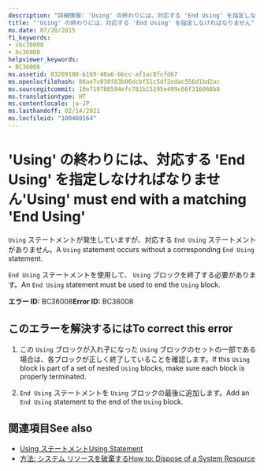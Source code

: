```yaml
---
description: "詳細情報: 'Using' の終わりには、対応する 'End Using' を指定しなければなりません"
title: "'Using' の終わりには、対応する 'End Using' を指定しなければなりません"
ms.date: 07/20/2015
f1_keywords:
- vbc36008
- bc36008
helpviewer_keywords:
- BC36008
ms.assetid: 83269108-b169-40a6-bbcc-af1ac8fcfd67
ms.openlocfilehash: 88ae7c038f83b06dcbf51c5df2edac556d1bd2ac
ms.sourcegitcommit: 10e719780594efc781b15295e499c66f316068b8
ms.translationtype: HT
ms.contentlocale: ja-JP
ms.lasthandoff: 02/14/2021
ms.locfileid: "100460164"
---
```

# <a name="using-must-end-with-a-matching-end-using"></a><span data-ttu-id="72bd2-103">'Using' の終わりには、対応する 'End Using' を指定しなければなりません</span><span class="sxs-lookup"><span data-stu-id="72bd2-103">'Using' must end with a matching 'End Using'</span></span>

<span data-ttu-id="72bd2-104">`Using` ステートメントが発生していますが、対応する `End Using` ステートメントがありません。</span><span class="sxs-lookup"><span data-stu-id="72bd2-104">A `Using` statement occurs without a corresponding `End Using` statement.</span></span>  
  
 <span data-ttu-id="72bd2-105">`End Using` ステートメントを使用して、 `Using` ブロックを終了する必要があります。</span><span class="sxs-lookup"><span data-stu-id="72bd2-105">An `End Using` statement must be used to end the `Using` block.</span></span>  
  
 <span data-ttu-id="72bd2-106">**エラー ID:** BC36008</span><span class="sxs-lookup"><span data-stu-id="72bd2-106">**Error ID:** BC36008</span></span>  
  
## <a name="to-correct-this-error"></a><span data-ttu-id="72bd2-107">このエラーを解決するには</span><span class="sxs-lookup"><span data-stu-id="72bd2-107">To correct this error</span></span>  
  
1. <span data-ttu-id="72bd2-108">この `Using` ブロックが入れ子になった `Using` ブロックのセットの一部である場合は、各ブロックが正しく終了していることを確認します。</span><span class="sxs-lookup"><span data-stu-id="72bd2-108">If this `Using` block is part of a set of nested `Using` blocks, make sure each block is properly terminated.</span></span>  
  
2. <span data-ttu-id="72bd2-109">`End Using` ステートメントを `Using` ブロックの最後に追加します。</span><span class="sxs-lookup"><span data-stu-id="72bd2-109">Add an `End Using` statement to the end of the `Using` block.</span></span>  
  
## <a name="see-also"></a><span data-ttu-id="72bd2-110">関連項目</span><span class="sxs-lookup"><span data-stu-id="72bd2-110">See also</span></span>

- [<span data-ttu-id="72bd2-111">Using ステートメント</span><span class="sxs-lookup"><span data-stu-id="72bd2-111">Using Statement</span></span>](../language-reference/statements/using-statement.md)
- [<span data-ttu-id="72bd2-112">方法: システム リソースを破棄する</span><span class="sxs-lookup"><span data-stu-id="72bd2-112">How to: Dispose of a System Resource</span></span>](../programming-guide/language-features/control-flow/how-to-dispose-of-a-system-resource.md)
